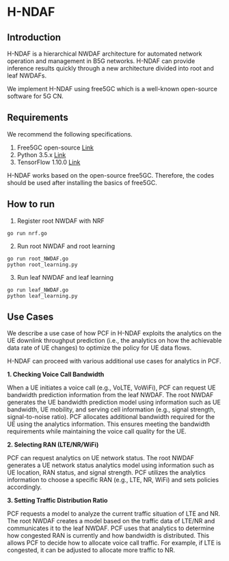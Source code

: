 # H-NDAF

## Introduction
H-NDAF is a hierarchical NWDAF architecture for automated network operation and management in B5G networks. H-NDAF can provide inference results quickly through a new architecture divided into root and leaf NWDAFs.

We implement H-NDAF using free5GC which is a well-known open-source software for 5G CN. 

## Requirements
We recommend the following specifications.

1. Free5GC open-source [Link](https://www.free5gc.org/)
2. Python 3.5.x  [Link](https://www.python.org/)
3. TensorFlow 1.10.0 [Link](https://www.tensorflow.org/)

H-NDAF works based on the open-source free5GC.
Therefore, the codes should be used after installing the basics of free5GC.

## How to run
1. Register root NWDAF with NRF
```
go run nrf.go
```

2. Run root NWDAF and root learning 
```
go run root_NWDAF.go
python root_learning.py
```

3. Run leaf NWDAF and leaf learning
```
go run leaf_NWDAF.go
python leaf_learning.py
```

## Use Cases
We describe a use case of how PCF in H-NDAF exploits the analytics on the UE downlink throughput prediction (i.e., the analytics on how the achievable data rate of UE changes) to optimize the policy for UE data flows.

H-NDAF can proceed with various additional use cases for analytics in PCF.

**1. Checking Voice Call Bandwidth**

When a UE initiates a voice call (e.g., VoLTE, VoWiFi), PCF can request UE bandwidth prediction information from the leaf NWDAF. The root NWDAF generates the UE bandwidth prediction model using information such as UE bandwidth, UE mobility, and serving cell information (e.g., signal strength, signal-to-noise ratio). PCF allocates additional bandwidth required for the UE using the analytics information. This ensures meeting the bandwidth requirements while maintaining the voice call quality for the UE.

**2. Selecting RAN (LTE/NR/WiFi)**

PCF can request analytics on UE network status. The root NWDAF generates a UE network status analytics model using information such as UE location, RAN status, and signal strength. PCF utilizes the analytics information to choose a specific RAN (e.g., LTE, NR, WiFi) and sets policies accordingly.

**3. Setting Traffic Distribution Ratio**

PCF requests a model to analyze the current traffic situation of LTE and NR. The root NWDAF creates a model based on the traffic data of LTE/NR and communicates it to the leaf NWDAF. PCF uses that analytics to determine how congested RAN is currently and how bandwidth is distributed. This allows PCF to decide how to allocate voice call traffic. For example, if LTE is congested, it can be adjusted to allocate more traffic to NR.
